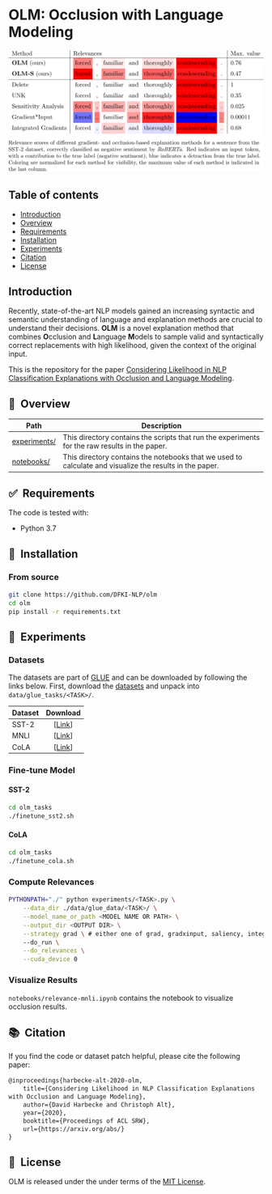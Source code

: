 # OLM: Occlusion with Language Modeling

![olm-table](table.svg)


## Table of contents

* [Introduction](#introduction)
* [Overview](#-overview)
* [Requirements](#-requirements)
* [Installation](#-installation)
* [Experiments](#-experiments)
* [Citation](#-citation)
* [License](#-license)


## Introduction
Recently, state-of-the-art NLP models gained an increasing syntactic and semantic understanding of language and explanation methods are crucial to understand their decisions. 
**OLM** is a novel explanation method that combines **O**cclusion and **L**anguage **M**odels to sample valid and syntactically correct replacements with high likelihood, given the context of the original input.

This is the repository for the paper [Considering Likelihood in NLP Classification Explanations with Occlusion and Language Modeling](https://arxiv.org/abs/). 


## 🔭&nbsp; Overview

| Path                     | Description                            |
|------------------------- |------------------------------  |
| [experiments/](experiments/) | This directory contains the scripts that run the experiments for the raw results in the paper. |
| [notebooks/](notebooks/) | This directory contains the notebooks that we used to calculate and visualize the results in the paper.|


## ✅&nbsp; Requirements

The code is tested with:

- Python 3.7


## 🚀&nbsp; Installation

### From source
```bash
git clone https://github.com/DFKI-NLP/olm
cd olm
pip install -r requirements.txt
```


## 🔬&nbsp; Experiments

### Datasets

The datasets are part of [GLUE](https://gluebenchmark.com/tasks) and can be downloaded by following the links below.
First, download the [datasets](datasets) and unpack into `data/glue_tasks/<TASK>/`.

| Dataset | Download |
| ------- | :--------: |
| SST-2| [[Link](https://firebasestorage.googleapis.com/v0/b/mtl-sentence-representations.appspot.com/o/data%2FSST-2.zip?alt=media&token=aabc5f6b-e466-44a2-b9b4-cf6337f84ac8)] |
| MNLI | [[Link](https://firebasestorage.googleapis.com/v0/b/mtl-sentence-representations.appspot.com/o/data%2FMNLI.zip?alt=media&token=50329ea1-e339-40e2-809c-10c40afff3ce)] |
| CoLA | [[Link](https://nyu-mll.github.io/CoLA/cola_public_1.1.zip)] |

### Fine-tune Model

#### SST-2

```bash
cd olm_tasks
./finetune_sst2.sh
```

#### CoLA

```bash
cd olm_tasks
./finetune_cola.sh
```

### Compute Relevances

```bash
PYTHONPATH="./" python experiments/<TASK>.py \
    --data_dir ./data/glue_data/<TASK>/ \
    --model_name_or_path <MODEL NAME OR PATH> \
    --output_dir <OUTPUT DIR> \
    --strategy grad \ # either one of grad, gradxinput, saliency, integratedgrad, unk, resampling, resampling_std, delete
    --do_run \
    --do_relevances \
    --cuda_device 0
```

### Visualize Results

`notebooks/relevance-mnli.ipynb` contains the notebook to visualize occlusion results.


## 📚&nbsp; Citation

If you find the code or dataset patch helpful, please cite the following paper:
```
@inproceedings{harbecke-alt-2020-olm,
    title={Considering Likelihood in NLP Classification Explanations with Occlusion and Language Modeling},
    author={David Harbecke and Christoph Alt},
    year={2020},
    booktitle={Proceedings of ACL SRW},
    url={https://arxiv.org/abs/}
}
```


## 📘&nbsp; License
OLM is released under the under terms of the [MIT License](LICENSE).
